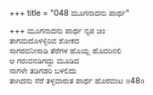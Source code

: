 +++
title = "048 ಮೂಗನಾದನು ಪಾರ್ಥ"

+++
ಮೂಗನಾದನು ಪಾರ್ಥ ನೃಪ ಚಿಂ  
ತಾಗಮದೊಳಳ್ಳಿರಿವ ಶೋಕದ  
ಸಾಗರವನೀಸಾಡಿ ತೆರೆಗಳ ಹೊಯ್ಲ ಹೊದರಿನಲಿ  
ಆ ಗರುವನಡಿಗದ್ದು ಮೂಡಿದ  
ನಾಗಳೇ ತಡಿಗಡರಿ ಬಳಲಿದು  
ತಾಗಿದನು ನೆರೆ ತಳ್ಳವಾರುತ ಪಾರ್ಥ ಹೊರವಂಟ       ॥48॥